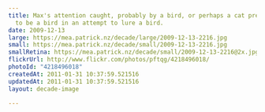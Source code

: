 ```yaml
---
title: Max's attention caught, probably by a bird, or perhaps a cat pretending
  to be a bird in an attempt to lure a bird.
date: 2009-12-13
large: https://mea.patrick.nz/decade/large/2009-12-13-2216.jpg
small: https://mea.patrick.nz/decade/small/2009-12-13-2216.jpg
smallRetina: https://mea.patrick.nz/decade/small/2009-12-13-2216@2x.jpg
flickrUrl: http://www.flickr.com/photos/pftqg/4218496018/
photoId: "4218496018"
createdAt: 2011-01-31 10:37:59.521516
updatedAt: 2011-01-31 10:37:59.521516
layout: decade-image

---
```


